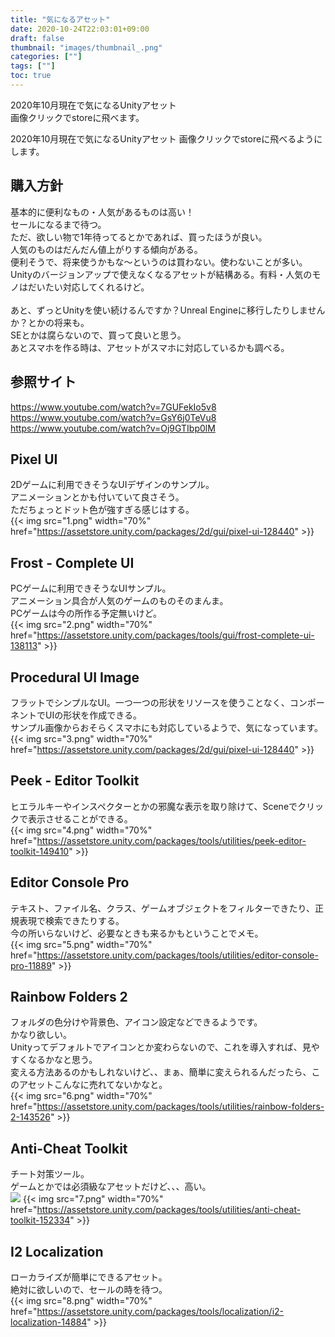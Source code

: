 ```yaml
---
title: "気になるアセット"
date: 2020-10-24T22:03:01+09:00
draft: false
thumbnail: "images/thumbnail_.png"
categories: [""]
tags: [""]
toc: true
---
```

2020年10月現在で気になるUnityアセット  
画像クリックでstoreに飛べます。  
  

2020年10月現在で気になるUnityアセット
画像クリックでstoreに飛べるようにします。

## 購入方針

基本的に便利なもの・人気があるものは高い！  
セールになるまで待つ。  
ただ、欲しい物で1年待ってるとかであれば、買ったほうが良い。  
人気のものはだんだん値上がりする傾向がある。  
便利そうで、将来使うかもな〜というのは買わない。使わないことが多い。  
Unityのバージョンアップで使えなくなるアセットが結構ある。有料・人気のモノはだいたい対応してくれるけど。  
<br>
あと、ずっとUnityを使い続けるんですか？Unreal Engineに移行したりしませんか？とかの将来も。  
SEとかは腐らないので、買って良いと思う。  
あとスマホを作る時は、アセットがスマホに対応しているかも調べる。  

## 参照サイト
https://www.youtube.com/watch?v=7GUFekIo5v8  
https://www.youtube.com/watch?v=GsY6j0TeVu8  
https://www.youtube.com/watch?v=Oj9GTIbp0lM  


## Pixel UI
2Dゲームに利用できそうなUIデザインのサンプル。  
アニメーションとかも付いていて良さそう。  
ただちょっとドット色が強すぎる感じはする。  
{{< img src="1.png" width="70%" href="https://assetstore.unity.com/packages/2d/gui/pixel-ui-128440" >}}  

## Frost - Complete UI
PCゲームに利用できそうなUIサンプル。  
アニメーション具合が人気のゲームのものそのまんま。  
PCゲームは今の所作る予定無いけど。  
{{< img src="2.png" width="70%" href="https://assetstore.unity.com/packages/tools/gui/frost-complete-ui-138113" >}}  

## Procedural UI Image
フラットでシンプルなUI。一つ一つの形状をリソースを使うことなく、コンポーネントでUIの形状を作成できる。  
サンプル画像からおそらくスマホにも対応しているようで、気になっています。  
{{< img src="3.png" width="70%" href="https://assetstore.unity.com/packages/2d/gui/pixel-ui-128440" >}}  

## Peek - Editor Toolkit
ヒエラルキーやインスペクターとかの邪魔な表示を取り除けて、Sceneでクリックで表示させることができる。  
{{< img src="4.png" width="70%" href="https://assetstore.unity.com/packages/tools/utilities/peek-editor-toolkit-149410" >}}  

## Editor Console Pro
テキスト、ファイル名、クラス、ゲームオブジェクトをフィルターできたり、正規表現で検索できたりする。  
今の所いらないけど、必要なときも来るかもということでメモ。  
{{< img src="5.png" width="70%" href="https://assetstore.unity.com/packages/tools/utilities/editor-console-pro-11889" >}}  

## Rainbow Folders 2
フォルダの色分けや背景色、アイコン設定などできるようです。  
かなり欲しい。  
Unityってデフォルトでアイコンとか変わらないので、これを導入すれば、見やすくなるかなと思う。  
変える方法あるのかもしれないけど、、まぁ、簡単に変えられるんだったら、このアセットこんなに売れてないかなと。  
{{< img src="6.png" width="70%" href="https://assetstore.unity.com/packages/tools/utilities/rainbow-folders-2-143526" >}}  

## Anti-Cheat Toolkit
チート対策ツール。  
ゲームとかでは必須級なアセットだけど、、、高い。  
![](2020-10-24-22-23-09.png)
{{< img src="7.png" width="70%" href="https://assetstore.unity.com/packages/tools/utilities/anti-cheat-toolkit-152334" >}}  

## I2 Localization
ローカライズが簡単にできるアセット。  
絶対に欲しいので、セールの時を待つ。  
{{< img src="8.png" width="70%" href="https://assetstore.unity.com/packages/tools/localization/i2-localization-14884" >}}  
